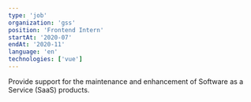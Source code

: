 ```yaml
---
type: 'job'
organization: 'gss'
position: 'Frontend Intern'
startAt: '2020-07'
endAt: '2020-11'
language: 'en'
technologies: ['vue']
---
```


Provide support for the maintenance and enhancement of Software as a Service (SaaS) products.
